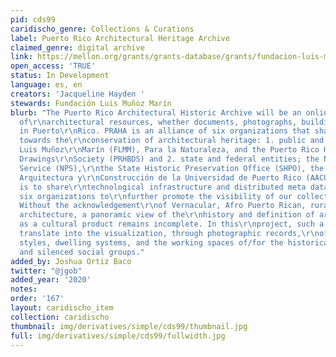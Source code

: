 ```yaml
---
pid: cds99
caridischo_genre: Collections & Curations
label: Puerto Rico Architectural Heritage Archive
claimed_genre: digital archive
link: https://mellon.org/grants/grants-database/grants/fundacion-luis-munoz-marin-inc/2004-07580/
open_access: 'TRUE'
status: In Development
language: es, en
creators: 'Jacqueline Hayden '
stewards: Fundación Luis Muñoz Marín
blurb: "The Puerto Rico Architectural Historic Archive will be an online digital repository
  of\r\narchitectural resources, whether documents, photographs, buildings and sites
  in Puerto\r\nRico. PRAHA is an alliance of six organizations that share a commitment
  towards the\r\nconservation of architectural heritage: 1. public and private; Fundación
  Luis Muñoz\r\nMarín (FLMM), Para la Naturaleza, and the Puerto Rico Historic Buildings
  Drawings\r\nSociety (PRHBDS) and 2. state and federal entities; the National Park
  Service (NPS),\r\nthe State Historic Preservation Office (SHPO), the Archivo de
  Arquitectura y\r\nConstrucción de la Universidad de Puerto Rico (AACUPR). Our goal
  is to share\r\ntechnological infrastructure and distributed meta data across our
  six organizations to\r\nfurther promote the visibility of our collective resources.
  Without the acknowledgement\r\nof Vernacular, Afro Puerto Rican, rural, and barrio
  architecture, a panoramic view of the\r\nhistory and definition of architecture
  as a cultural product remains incomplete. In this\r\nproject, such a stance will
  translate into the visualization, through photographic records,\r\nof architectural
  styles, dwelling systems, and the working spaces of/for the historically\r\nmarginalized
  and silenced social groups."
added_by: Joshua Ortiz Baco
twitter: "@jgob"
added_year: '2020'
notes:
order: '167'
layout: caridischo_item
collection: caridischo
thumbnail: img/derivatives/simple/cds99/thumbnail.jpg
full: img/derivatives/simple/cds99/fullwidth.jpg
---
```

